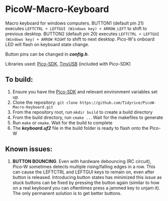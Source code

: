 # PicoW-Macro-Keyboard
Macro keyboard for windows computers. BUTTON1 (default pin 21) executes `LEFTCTRL + LEFTGUI (Windows key) + ARROW_LEFT` to shift to previous desktop. BUTTON2 (default pin 20) executes `LEFTCTRL + LEFTGUI (Windows key) + ARROW RIGHT` to shift to next desktop. Pico-W's onboard LED will flash on keyboard state change.

Button pins can be changed in ***config.h***.

Libraries used: [Pico-SDK](https://github.com/raspberrypi/pico-sdk), [TinyUSB](https://github.com/raspberrypi/tinyusb/tree/pico) (included with Pico-SDK)

## To build:
1. Ensure you have the [Pico-SDK](https://github.com/raspberrypi/pico-sdk) and relevant environment variables set up
2. Clone the repository: `git clone https://github.com/Tidyrice/PicoW-Macro-Keyboard.git`
3. From the repository root, run `mkdir build` to create a build directory
4. From the build directory, run `cmake ..`. Wait for the makefiles to generate
5. Run `make` or `nmake`. Wait for the build to complete
6. The ***keyboard.uf2*** file in the build folder is ready to flash onto the Pico-W

## Known issues:
1. **BUTTON BOUNCING**. Even with hardware debouncing (RC circuit), Pico-W sometimes detects multiple rising/falling edges in a row. This can cause the LEFTCTRL and LEFTGUI keys to remain on, even after button is released. Introducing button states has minimized this issue as stuck buttons can be fixed by pressing the button again (similar to how on a real keyboard you can oftentimes press a jammed key to unjam it). The only permanent solution is to get better buttons.
